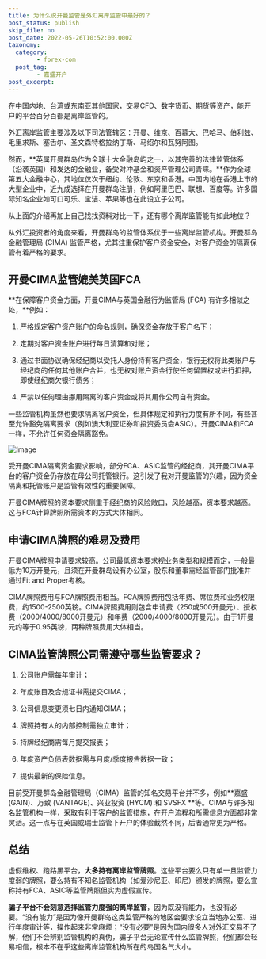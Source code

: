 ```yaml
---
title: 为什么说开曼监管是外汇离岸监管中最好的？
post_status: publish
skip_file: no
post_date: 2022-05-26T10:52:00.000Z
taxonomy:
  category:
        - forex-com
  post_tag:
        - 嘉盛开户
post_excerpt: 
---
```

在中国内地、台湾或东南亚其他国家，交易CFD、数字货币、期货等资产，能开户的平台百分百都是离岸监管的。

外汇离岸监管主要涉及以下司法管辖区：开曼、维京、百慕大、巴哈马、伯利兹、毛里求斯、塞舌尔、圣文森特格拉纳丁斯、马绍尔和瓦努阿图。

然而，**英属开曼群岛作为全球十大金融岛屿之一，以其完善的法律监管体系（沿袭英国）和发达的金融业，备受对冲基金和资产管理公司青睐。**作为全球第五大金融中心，其地位仅次于纽约、伦敦、东京和香港。中国内地在香港上市的大型企业中，近九成选择在开曼群岛注册，例如阿里巴巴、联想、百度等。许多国际知名企业如可口可乐、宝洁、苹果等也在此设立子公司。

从上面的介绍再加上自己找找资料对比一下，还有哪个离岸监管能有如此地位？

从外汇投资者的角度来看，开曼群岛的监管体系优于一些离岸监管机构。开曼群岛金融管理局 (CIMA) 监管严格，尤其注重保护客户资金安全，对客户资金的隔离保管有着严格的要求。

## 开曼CIMA监管媲美英国FCA

**在保障客户资金方面，开曼CIMA与英国金融行为监管局 (FCA) 有许多相似之处，**例如：

1. 严格规定客户资产账户的命名规则，确保资金存放于客户名下；

1. 定期对客户资金账户进行每日清算和对账；

1. 通过书面协议确保经纪商以受托人身份持有客户资金，银行无权将此类账户与经纪商的任何其他账户合并，也无权对账户资金行使任何留置权或进行扣押，即使经纪商欠银行债务；

1. 严禁以任何理由挪用隔离的客户资金或将其用作公司自有资金。

一些监管机构虽然也要求隔离客户资金，但具体规定和执行力度有所不同，有些甚至允许豁免隔离要求（例如澳大利亚证券和投资委员会ASIC）。开曼CIMA和FCA一样，不允许任何资金隔离豁免。

![Image](https://prod-files-secure.s3.us-west-2.amazonaws.com/39ed1227-6d7d-4570-be36-9ccd4a2c4241/bd849744-3fcb-4a37-8312-357962c8f065/image.png?X-Amz-Algorithm=AWS4-HMAC-SHA256&X-Amz-Content-Sha256=UNSIGNED-PAYLOAD&X-Amz-Credential=ASIAZI2LB466VRIZYO5C%2F20250411%2Fus-west-2%2Fs3%2Faws4_request&X-Amz-Date=20250411T041351Z&X-Amz-Expires=3600&X-Amz-Security-Token=IQoJb3JpZ2luX2VjEDwaCXVzLXdlc3QtMiJIMEYCIQC4XN%2FfmoHVQtGySlupih13Q8d9fkljl3s53Zl4rqm8dAIhAM9xcrmzd72wnM5Rea5ouaTwGWY6ALv3%2BHKpusqnZQVoKogECLX%2F%2F%2F%2F%2F%2F%2F%2F%2F%2FwEQABoMNjM3NDIzMTgzODA1IgzDWAzkAjaVZ%2B6XzN8q3AN4SSuBegj2Xjskdke%2FbuvqjHiU33ex3ciV%2F2%2FsInF6Cuo9yDcA0lcJOq9CwHIHvKyTWaOwf12W6hQebnlcNzTP8FUOX4coor%2FUPowMiGMkcPAQPL46c7id99Cpg13%2BJASfAvEVCBgp4hhBCFZJErxsPU0L2Fg%2FGePptQejbH65aYLczkyScdRYi2sFpptMaW3OZaQ4SBCZcOF6J07D32L%2Fpz5koZQZ5VzNgyur%2FTaNfLdBZ4pq9o0Q45%2BEkUk%2B1HQBe5je%2FfLa0Nx2CRlh4OtYlAwo0JrP5ZqA5qoxx16mXJlps%2BKyBCwETdMJK%2BhHaxDkk%2ByWL3mwfyK24U4Ahp6gsycme5uEBqOI1RCeASRzHwE%2FK69QwnAUyJmX8vf2rtDtY6zE9FRsXU6hYarZM%2BQlIFAUp%2BzzvVdG%2Bir6IkHXk1ruCOSlYQ9DM5JBNKwarUE2Bl1xdIihN9y3QoL0AcJS9J6S%2Bdzrvof40qA14dHdKi2QgkHWAJgl4MupxXBnhGR9XP0H1TWI1H%2Fpqc9jswRxXVm8k%2B609EpMqqrzERDYVAVcTCx65c3jEwFFvCXQTSCY%2F7MA4825YXEemTgHmRL29NtBU%2FXr7WLWeYxcHeIdqZ9oLj6nLLunL9CvZzCcqeK%2FBjqkAYJaa3gX0s4B8YJUdQrZBu1HEvSTSWPqoMyx%2FBuQG2Kds00iSDlyZTRAUwqqW0KskpEon%2B9C2%2BpzO44%2BSbU0OiAaqpLiAmQGsOV731n2RciYBJgr2qB%2BOFVF%2FNDnoGmrPqu7XDnjQb%2BKdMYDu1tHt8q8U%2BXWqHE6rSy5ByJZGjCBPh%2BQ4A7KhPXH8A1svoxy0Sa2581ajaOQVVPWEr6eSguSfH59&X-Amz-Signature=96b8b39fb6f62c7cc7377d1587fa00912f37d3e2363de3b19407ea7bcc4ca688&X-Amz-SignedHeaders=host&x-id=GetObject)

受开曼CIMA隔离资金要求影响，部分FCA、ASIC监管的经纪商，其开曼CIMA平台的客户资金仍存放在母公司托管银行。这引发了我对开曼监管的兴趣，因为资金隔离和托管账户是监管有效性的重要保障。

开曼CIMA牌照的资本要求侧重于经纪商的风险敞口，风险越高，资本要求越高。这与FCA计算牌照所需资本的方式大体相同。

## **申请CIMA牌照的难易及费用**

开曼CIMA牌照申请要求较高。公司最低资本要求视业务类型和规模而定，一般最低为10万开曼元，且须在开曼群岛设有办公室，股东和董事需经监管部门批准并通过Fit and Proper考核。

CIMA牌照费用与FCA牌照费用相当。FCA牌照费用包括年费、席位费和业务权限费，约1500-2500英镑。CIMA牌照费用则包含申请费（250或500开曼元）、授权费（2000/4000/8000开曼元）和年费（2000/4000/8000开曼元）。由于1开曼元约等于0.95英镑，两种牌照费用大体相当。

## CIMA监管牌照公司需遵守哪些监管要求？

1. 公司账户需每年审计；

1. 年度账目及合规证书需提交CIMA；

1. 公司信息变更须七日内通知CIMA；

1. 牌照持有人的内部控制需独立审计；

1. 持牌经纪商需每月提交报表；

1. 年度资产负债表数据需与月度/季度报告数据一致；

1. 提供最新的保险信息。

目前受开曼群岛金融管理局（CIMA）监管的知名交易平台并不多，例如**嘉盛 (GAIN)、万致 (VANTAGE)、兴业投资 (HYCM) 和 SVSFX **等。CIMA与许多知名监管机构一样，采取有利于客户的监管措施，在开户流程和所需信息方面都非常灵活。这一点与在英国或瑞士监管下开户的体验截然不同，后者通常更为严格。

## 总结

虚假维权、跑路黑平台，**大多持有离岸监管牌照**。这些平台要么只有单一且监管力度弱的牌照，要么持有不知名监管机构（如爱沙尼亚、印尼）颁发的牌照，要么宣称持有FCA、ASIC等监管牌照但实为虚假宣传。

**骗子平台不会刻意选择监管力度强的离岸监管**，因为既没有能力，也没有必要。“没有能力”是因为像开曼群岛这类监管严格的地区会要求设立当地办公室、进行年度审计等，操作起来非常麻烦；“没有必要”是因为国内很多人对外汇交易不了解，他们不会辨别监管机构的真伪，骗子平台无论宣传什么监管牌照，他们都会轻易相信，根本不在乎这些离岸监管机构所在的岛国名气大小。